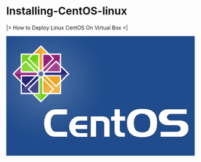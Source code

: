 # Installing-CentOS-linux
|> How to Deploy Linux CentOS On Virtual Box &lt;|
<p align="left"> <img src="https://github.com/palash0216/Web-dev-basic-Frame/blob/main/CentOS.jpg" alt="palash0216" /> </p>
